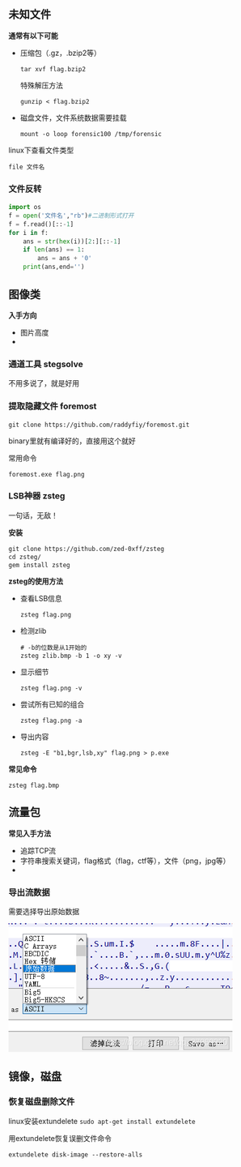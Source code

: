 ## 未知文件

**通常有以下可能**

- 压缩包（.gz，.bzip2等）

  ```
  tar xvf flag.bzip2
  ```

  特殊解压方法

  ```
  gunzip < flag.bzip2
  ```

- 磁盘文件，文件系统数据需要挂载

  ```
  mount -o loop forensic100 /tmp/forensic
  ```



linux下查看文件类型

```
file 文件名
```



### 文件反转

```python
import os
f = open('文件名',"rb")#二进制形式打开
f = f.read()[::-1]
for i in f:
    ans = str(hex(i))[2:][::-1]
    if len(ans) == 1:
        ans = ans + '0'
    print(ans,end='')
```



## 图像类

**入手方向**

- 图片高度
- 

### 通道工具 stegsolve

不用多说了，就是好用



### 提取隐藏文件 foremost

```
git clone https://github.com/raddyfiy/foremost.git
```

binary里就有编译好的，直接用这个就好

常用命令

```
foremost.exe flag.png
```



### LSB神器 zsteg

一句话，无敌！

**安装**

```
git clone https://github.com/zed-0xff/zsteg
cd zsteg/
gem install zsteg
```

**zsteg的使用方法**

- 查看LSB信息

  ```
  zsteg flag.png
  ```

- 检测zlib

  ```
  # -b的位数是从1开始的
  zsteg zlib.bmp -b 1 -o xy -v
  ```

- 显示细节

  ```
  zsteg flag.png -v
  ```

- 尝试所有已知的组合

  ```
  zsteg flag.png -a
  ```

- 导出内容

  ```
  zsteg -E "b1,bgr,lsb,xy" flag.png > p.exe
  ```

**常见命令**

```
zsteg flag.bmp
```







## 流量包

**常见入手方法**

- 追踪TCP流
- 字符串搜索关键词，flag格式（flag，ctf等），文件（png，jpg等）
- 



### 导出流数据

需要选择导出原始数据

![流3](images/CTF%E6%9D%82%E9%A1%B9%E6%80%BB%E7%BB%93.assets/20201126185109364.png)

## 镜像，磁盘

### 恢复磁盘删除文件

linux安装extundelete `sudo apt-get install extundelete`

用extundelete恢复误删文件命令

```
extundelete disk-image --restore-alls
```

